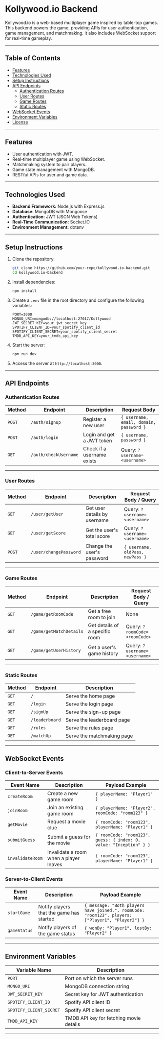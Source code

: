 # **Kollywood.io Backend**

Kollywood.io is a web-based multiplayer game inspired by table-top games. This backend powers the game, providing APIs for user authentication, game management, and matchmaking. It also includes WebSocket support for real-time gameplay.

---

## **Table of Contents**
- [Features](#features)
- [Technologies Used](#technologies-used)
- [Setup Instructions](#setup-instructions)
- [API Endpoints](#api-endpoints)
  - [Authentication Routes](#authentication-routes)
  - [User Routes](#user-routes)
  - [Game Routes](#game-routes)
  - [Static Routes](#static-routes)
- [WebSocket Events](#websocket-events)
- [Environment Variables](#environment-variables)
- [License](#license)

---

## **Features**
- User authentication with JWT.
- Real-time multiplayer game using WebSocket.
- Matchmaking system to pair players.
- Game state management with MongoDB.
- RESTful APIs for user and game data.

---

## **Technologies Used**
- **Backend Framework:** Node.js with Express.js
- **Database:** MongoDB with Mongoose
- **Authentication:** JWT (JSON Web Tokens)
- **Real-Time Communication:** Socket.IO
- **Environment Management:** dotenv

---

## **Setup Instructions**

1. Clone the repository:
   ```bash
   git clone https://github.com/your-repo/kollywood.io-backend.git
   cd kollywood.io-backend
   ```

2. Install dependencies:
   ```bash
   npm install
   ```

3. Create a `.env` file in the root directory and configure the following variables:
   ```env
   PORT=3000
   MONGO_URI=mongodb://localhost:27017/Kollywood
   JWT_SECRET_KEY=your_jwt_secret_key
   SPOTIFY_CLIENT_ID=your_spotify_client_id
   SPOTIFY_CLIENT_SECRET=your_spotify_client_secret
   TMDB_API_KEY=your_tmdb_api_key
   ```

4. Start the server:
   ```bash
   npm run dev
   ```

5. Access the server at `http://localhost:3000`.

---

## **API Endpoints**

### **Authentication Routes**
| Method | Endpoint         | Description                     | Request Body                                                                 |
|--------|------------------|---------------------------------|------------------------------------------------------------------------------|
| `POST` | `/auth/signup`   | Register a new user             | `{ username, email, domain, password }`                                     |
| `POST` | `/auth/login`    | Login and get a JWT token       | `{ username, password }`                                                   |
| `GET`  | `/auth/checkUsername` | Check if a username exists     | Query: `?username=<username>`                                               |

---

### **User Routes**
| Method | Endpoint         | Description                     | Request Body / Query                                                        |
|--------|------------------|---------------------------------|------------------------------------------------------------------------------|
| `GET`  | `/user/getUser`  | Get user details by username    | Query: `?username=<username>`                                               |
| `GET`  | `/user/getScore` | Get the user's total score      | Query: `?username=<username>`                                               |
| `POST` | `/user/changePassword` | Change the user's password     | `{ username, oldPass, newPass }`                                            |

---

### **Game Routes**
| Method | Endpoint             | Description                     | Request Body / Query                                                        |
|--------|----------------------|---------------------------------|------------------------------------------------------------------------------|
| `GET`  | `/game/getRoomCode`  | Get a free room to join         | None                                                                        |
| `GET`  | `/game/getMatchDetails` | Get details of a specific room | Query: `?roomCode=<roomCode>`                                               |
| `GET`  | `/game/getUserHistory` | Get a user's game history       | Query: `?username=<username>`                                               |

---

### **Static Routes**
| Method | Endpoint         | Description                     |
|--------|------------------|---------------------------------|
| `GET`  | `/`              | Serve the home page            |
| `GET`  | `/login`         | Serve the login page           |
| `GET`  | `/signUp`        | Serve the sign-up page         |
| `GET`  | `/leaderboard`   | Serve the leaderboard page     |
| `GET`  | `/rules`         | Serve the rules page           |
| `GET`  | `/matchUp`       | Serve the matchmaking page     |

---

## **WebSocket Events**

### **Client-to-Server Events**
| Event Name     | Description                     | Payload Example                                                             |
|----------------|---------------------------------|-----------------------------------------------------------------------------|
| `createRoom`   | Create a new game room          | `{ playerName: "Player1" }`                                                |
| `joinRoom`     | Join an existing game room      | `{ playerName: "Player2", roomCode: "room123" }`                           |
| `getMovie`     | Request a movie clue            | `{ roomCode: "room123", playerName: "Player1" }`                           |
| `submitGuess`  | Submit a guess for the movie    | `{ roomCode: "room123", guess: { index: 0, value: "Inception" } }`         |
| `invalidateRoom` | Invalidate a room when a player leaves | `{ roomCode: "room123", playerName: "Player1" }`                           |

### **Server-to-Client Events**
| Event Name     | Description                     | Payload Example                                                             |
|----------------|---------------------------------|-----------------------------------------------------------------------------|
| `startGame`    | Notify players that the game has started | `{ message: "Both players have joined.", roomCode: "room123", players: ["Player1", "Player2"] }` |
| `gameStatus`   | Notify players of the game status | `{ wonBy: "Player1", lostBy: "Player2" }`                                   |

---

## **Environment Variables**

| Variable Name         | Description                              |
|-----------------------|------------------------------------------|
| `PORT`                | Port on which the server runs           |
| `MONGO_URI`           | MongoDB connection string               |
| `JWT_SECRET_KEY`      | Secret key for JWT authentication       |
| `SPOTIFY_CLIENT_ID`   | Spotify API client ID                   |
| `SPOTIFY_CLIENT_SECRET` | Spotify API client secret              |
| `TMDB_API_KEY`        | TMDB API key for fetching movie details |

---
